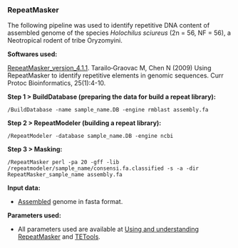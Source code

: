 ### RepeatMasker

The following pipeline was used to identify repetitive DNA content of assembled genome of the species *Holochilus sciureus* (2n = 56, NF = 56), a Neotropical rodent of tribe Oryzomyini.

**Softwares used:**

[RepeatMasker_version_4.1.1](https://www.repeatmasker.org/). Tarailo‐Graovac M, Chen N (2009) Using RepeatMasker to identify repetitive elements in genomic sequences. Curr Protoc Bioinformatics, 25(1):4-10.

**Step 1 > BuildDatabase (preparing the data for build a repeat library):**

`/BuildDatabase -name sample_name.DB -engine rmblast assembly.fa`

**Step 2 > RepeatModeler (building a repeat library):**

`/RepeatModeler -database sample_name.DB -engine ncbi`

**Step 3 > Masking:**

`/RepeatMasker perl -pa 20 -gff -lib /repeatmodeler/sample_name/consensi.fa.classified -s -a -dir RepeatMasker_sample_name assembly.fa`

**Input data:**
 
- [Assembled](https://github.com/MoreiraCN/Assembling_Illumina_sequences) genome in fasta format.

**Parameters used:**
 
- All parameters used are available at [Using and understanding RepeatMasker](https://link.springer.com/protocol/10.1007/978-1-61779-603-6_2) and [TETools](https://github.com/Dfam-consortium/TETools).
